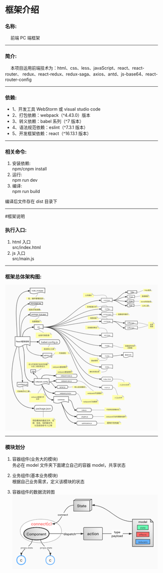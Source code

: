 # 框架介绍

### 名称:

&ensp;&ensp; 前端 PC 端框架

---

### 简介:

&ensp;&ensp; 本项目运用前端技术为：html、css、less、javaScript、react、react-router、
redux、react-redux、redux-saga、axios、antd、js-base64、react-router-config

---

### 依赖:

- 1、开发工具 WebStorm 或 visual studio code
- 2、打包依赖：webpack（^4.43.0）版本
- 3、转义依赖：babel 系列（^7 版本）
- 4、语法规范依赖：eslint（^7.3.1 版本）
- 5、开发框架依赖：react（^16.13.1 版本）

---

### 相关命令:

1. 安装依赖:  
   npm/cnpm install
2. 运行:  
   npm run dev
3. 编译:  
   npm run build

编译后文件存在 dist 目录下

---

#框架说明

### 执行入口:

1. html 入口  
   src/index.html
2. js 入口  
   src/main.js

---

### 框架总体架构图:

![Image text](./deploy/web前端框架结构.jpg)

---

### 模块划分

1. 容器组件(业务大的模块)  
   务必在 model 文件夹下面建立自己的容器 model，共享状态

2. 业务组件(基本业务模块)  
   根据自己业务需求，定义该模块的状态

3. 容器组件的数据流转图
   ![Image text](./deploy/redux的数据流转图.jpg)
